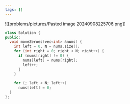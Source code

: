 ```yaml
---
tags: []
---
```

![[problems/pictures/Pasted image 20240908225706.png]]


```c++
class Solution {  
public:  
  void moveZeroes(vec<int> &nums) {  
    int left = 0, N = nums.size();  
    for (int right = 0; right < N; right++) {  
      if (nums[right] != 0) {  
        nums[left] = nums[right];  
        left++;  
      }  
    }  
  
    for (; left < N; left++)  
      nums[left] = 0;  
  }  
};
```